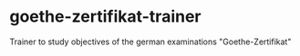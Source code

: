 # goethe-zertifikat-trainer
Trainer to study objectives of the german examinations "Goethe-Zertifikat"
